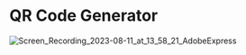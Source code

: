 # QR Code Generator
![Screen_Recording_2023-08-11_at_13_58_21_AdobeExpress](https://github.com/pelindalkiran/qr-code-generator/assets/105924603/8b9a499e-6c49-4025-8224-ffbccd5d2aed)
